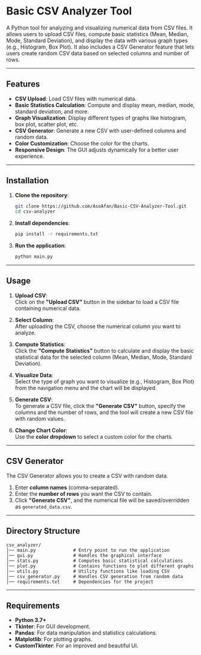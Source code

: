 # **Basic CSV Analyzer Tool**

A Python tool for analyzing and visualizing numerical data from CSV files. It allows users to upload CSV files, compute basic statistics (Mean, Median, Mode, Standard Deviation), and display the data with various graph types (e.g., Histogram, Box Plot). It also includes a CSV Generator feature that lets users create random CSV data based on selected columns and number of rows.

---

## **Features**

- **CSV Upload**: Load CSV files with numerical data.
- **Basic Statistics Calculation**: Compute and display mean, median, mode, standard deviation, and more.
- **Graph Visualization**: Display different types of graphs like histogram, box plot, scatter plot, etc.
- **CSV Generator**: Generate a new CSV with user-defined columns and random data.
- **Color Customization**: Choose the color for the charts.
- **Responsive Design**: The GUI adjusts dynamically for a better user experience.

---

## **Installation**

1. **Clone the repository**:
    ```bash
    git clone https://github.com/AsoAfan/Basic-CSV-Analyzer-Tool.git
    cd csv-analyzer
    ```

2. **Install dependencies**:
    ```bash
    pip install -r requirements.txt
    ```

3. **Run the application**:
    ```bash
    python main.py
    ```

---

## **Usage**

1. **Upload CSV**:  
   Click on the **"Upload CSV"** button in the sidebar to load a CSV file containing numerical data.
   
2. **Select Column**:  
   After uploading the CSV, choose the numerical column you want to analyze.

3. **Compute Statistics**:  
   Click the **"Compute Statistics"** button to calculate and display the basic statistical data for the selected column (Mean, Median, Mode, Standard Deviation).

4. **Visualize Data**:  
   Select the type of graph you want to visualize (e.g., Histogram, Box Plot) from the navigation menu and the chart will be displayed.

5. **Generate CSV**:  
   To generate a CSV file, click the **"Generate CSV"** button, specify the columns and the number of rows, and the tool will create a new CSV file with random values.

6. **Change Chart Color**:  
   Use the **color dropdown** to select a custom color for the charts.

---

## **CSV Generator**

The CSV Generator allows you to create a CSV with random data. 

1. Enter **column names** (comma-separated).
2. Enter the **number of rows** you want the CSV to contain.
3. Click **"Generate CSV"**, and the numerical file will be saved/overridden as `generated_data.csv`.

---

## **Directory Structure**

```
csv_analyzer/
│── main.py              # Entry point to run the application
│── gui.py               # Handles the graphical interface
│── stats.py             # Computes basic statistical calculations
│── plot.py              # Contains functions to plot different graphs
│── utils.py             # Utility functions like loading CSV
│── csv_generator.py     # Handles CSV generation from random data
│── requirements.txt     # Dependencies for the project
```

---

## **Requirements**

- **Python 3.7+**
- **Tkinter**: For GUI development.
- **Pandas**: For data manipulation and statistics calculations.
- **Matplotlib**: For plotting graphs.
- **CustomTkinter**: For an improved and beautiful UI.
